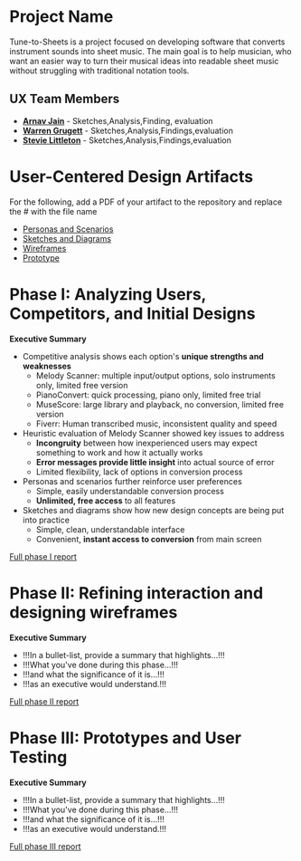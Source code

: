 

# Project Name

Tune-to-Sheets is a project focused on developing software that converts instrument sounds into sheet music. The main goal is to help musician, who want an easier way to turn their musical ideas into readable sheet music without struggling with traditional notation tools.

## UX Team Members

* **[Arnav Jain](https://usabilityengineering.github.io/ux-journal-D3bugo7/)** - Sketches,Analysis,Finding, evaluation
* **[Warren Grugett](https://usabilityengineering.github.io/ux-journal-DatHypnoboi/)** - Sketches,Analysis,Findings,evaluation
* **[Stevie Littleton](https://usabilityengineering.github.io/ux-journal-leonking1990/)** - Sketches,Analysis,Findings,evaluation

# User-Centered Design Artifacts
 
For the following, add a PDF of your artifact to the repository and replace the # with the file name

* [Personas and Scenarios](personas/)
* [Sketches and Diagrams](sketches/)
* [Wireframes](wireframes/)
* [Prototype](#)

# Phase I: Analyzing Users, Competitors, and Initial Designs

**Executive Summary**

* Competitive analysis shows each option's **unique strengths and weaknesses**
	* Melody Scanner: multiple input/output options, solo instruments only, limited free version
	* PianoConvert: quick processing, piano only, limited free trial
	* MuseScore: large library and playback, no conversion, limited free version
	* Fiverr: Human transcribed music, inconsistent quality and speed
 * Heuristic evaluation of Melody Scanner showed key issues to address
	* **Incongruity** between how inexperienced users may expect something to work and how it actually works
	* **Error messages provide little insight** into actual source of error
	* Limited flexibility, lack of options in conversion process
 * Personas and scenarios further reinforce user preferences
	* Simple, easily understandable conversion process
	* **Unlimited, free access** to all features
 * Sketches and diagrams show how new design concepts are being put into practice
	* Simple, clean, understandable interface
	* Convenient, **instant access to conversion** from main screen

[Full phase I report](phaseI/)

# Phase II: Refining interaction and designing wireframes

**Executive Summary**

* !!!In a bullet-list, provide a summary that highlights...!!!
* !!!What you've done during this phase...!!!
* !!!and what the significance of it is...!!!
* !!!as an executive would understand.!!!

[Full phase II report](phaseII/)

# Phase III: Prototypes and User Testing

**Executive Summary**

* !!!In a bullet-list, provide a summary that highlights...!!!
* !!!What you've done during this phase...!!!
* !!!and what the significance of it is...!!!
* !!!as an executive would understand.!!!

[Full phase III report](phaseIII/)

